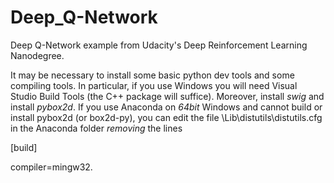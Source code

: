 # Deep_Q-Network
Deep Q-Network example from Udacity's Deep Reinforcement Learning Nanodegree.

It may be necessary to install some basic python dev tools and some compiling tools. In particular, if you use Windows you will need Visual Studio Build Tools (the C++ package will suffice). Moreover, install *swig* and install *pybox2d*.
If you use Anaconda on *64bit* Windows and cannot build or install pybox2d (or box2d-py), you can edit the file \Lib\distutils\distutils.cfg in the Anaconda folder *removing* the lines

[build]

compiler=mingw32.

